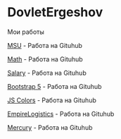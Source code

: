 # DovletErgeshov
Мои работы


[MSU](https://ergesovd380.github.io/MSU/ "Мой первый сайт") - Работа на Gituhub

[Math](https://ergesovd380.github.io/Math/ "Вторая работа, игра математика") - Работа на Gituhub

[Salary](https://ergesovd380.github.io/Salary/ "Третья работа, игра зарплата") - Работа на Gituhub

[Bootstrap 5](https://ergesovd380.github.io/Boot5/ "Четвертая работа, Bootstrap5") - Работа на Gituhub

[JS Colors](https://ergesovd380.github.io/jsColors/ "Пятая работа, jsColors") - Работа на Gituhub

[EmpireLogistics](https://ergesovd380.github.io/EmpireLogistics/ "Ахал Сафаров") - Работа на Gituhub

[Mercury](https://ergesovd380.github.io/mercury/ "Off-Group") - Работа на Gituhub
